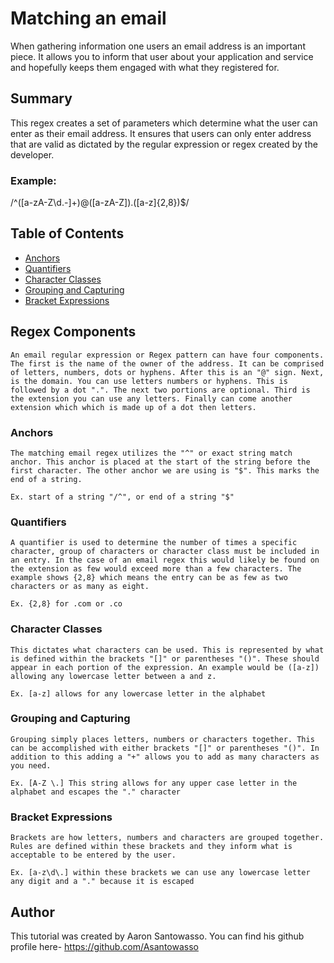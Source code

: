 # Matching an email 
When gathering information one users an email address is an important piece. It allows you to inform that user about your application and service and hopefully keeps them engaged with what they registered for. 

## Summary

This regex creates a set of parameters which determine what the user can enter as their email address. It ensures that users can only enter address that are valid as dictated by the regular expression or regex created by the developer.

### Example: 
/^([a-zA-Z\d\.-]+)@([a-zA-Z])\.([a-z]{2,8})$/

## Table of Contents

- [Anchors](#anchors)   
- [Quantifiers](#quantifiers)
- [Character Classes](#character-classes)
- [Grouping and Capturing](#grouping-and-capturing)
- [Bracket Expressions](#bracket-expressions)


## Regex Components

    An email regular expression or Regex pattern can have four components. The first is the name of the owner of the address. It can be comprised of letters, numbers, dots or hyphens. After this is an "@" sign. Next, is the domain. You can use letters numbers or hyphens. This is followed by a dot ".". The next two portions are optional. Third is the extension you can use any letters. Finally can come another extension which which is made up of a dot then letters.


### Anchors

    The matching email regex utilizes the "^" or exact string match anchor. This anchor is placed at the start of the string before the first character. The other anchor we are using is "$". This marks the end of a string.
    
    Ex. start of a string "/^", or end of a string "$"
    
### Quantifiers

    A quantifier is used to determine the number of times a specific character, group of characters or character class must be included in an entry. In the case of an email regex this would likely be found on the extension as few would exceed more than a few characters. The example shows {2,8} which means the entry can be as few as two characters or as many as eight. 

    Ex. {2,8} for .com or .co

### Character Classes

    This dictates what characters can be used. This is represented by what is defined within the brackets "[]" or parentheses "()". These should appear in each portion of the expression. An example would be ([a-z]) allowing any lowercase letter between a and z.

    Ex. [a-z] allows for any lowercase letter in the alphabet

### Grouping and Capturing

    Grouping simply places letters, numbers or characters together. This can be accomplished with either brackets "[]" or parentheses "()". In addition to this adding a "+" allows you to add as many characters as you need.

    Ex. [A-Z \.] This string allows for any upper case letter in the alphabet and escapes the "." character

### Bracket Expressions

    Brackets are how letters, numbers and characters are grouped together. Rules are defined within these brackets and they inform what is acceptable to be entered by the user. 

    Ex. [a-z\d\.] within these brackets we can use any lowercase letter any digit and a "." because it is escaped

## Author

This tutorial was created by Aaron Santowasso. You can find his github profile here-
https://github.com/Asantowasso